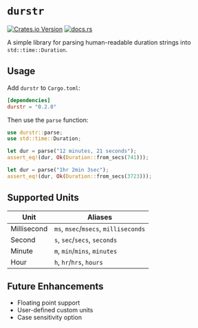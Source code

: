 # `durstr`

[<img alt="Crates.io Version" src="https://img.shields.io/crates/v/durstr?style=flat-square">](https://crates.io/crates/durstr)
[<img alt="docs.rs" src="https://img.shields.io/docsrs/durstr?style=flat-square">](https://docs.rs/durstr)

A simple library for parsing human-readable duration strings into `std::time::Duration`.

## Usage

Add `durstr` to `Cargo.toml`:

```toml
[dependencies]
durstr = "0.2.0"
```

Then use the `parse` function:

```rust
use durstr::parse;
use std::time::Duration;

let dur = parse("12 minutes, 21 seconds");
assert_eq!(dur, Ok(Duration::from_secs(741)));

let dur = parse("1hr 2min 3sec");
assert_eq!(dur, Ok(Duration::from_secs(3723)));
```

## Supported Units

| Unit        | Aliases                               |
|-------------|---------------------------------------|
| Millisecond | `ms`, `msec`/`msecs`, `milliseconds`  |
| Second      | `s`, `sec`/`secs`, `seconds`          |
| Minute      | `m`, `min`/`mins`, `minutes`          |
| Hour        | `h`, `hr`/`hrs`, `hours`              |

## Future Enhancements

-   Floating point support
-   User-defined custom units
-   Case sensitivity option
